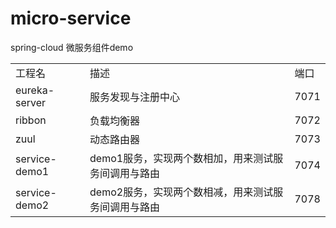 # micro-service
spring-cloud 微服务组件demo

<table>
<tbody><tr>
<td>工程名</td>  <td>描述</td>  <td>端口</td>
</tr>
<tr>
<td>eureka-server</td>  <td>服务发现与注册中心</td>  <td>7071</td>
</tr>
<tr>
<td>ribbon</td>  <td>负载均衡器</td>  <td>7072</td>
</tr>
<tr>
<td>zuul</td>  <td>动态路由器</td>  <td>7073</td>
</tr>
<tr>
<td>service-demo1</td>  <td>demo1服务，实现两个数相加，用来测试服务间调用与路由</td>  <td>7074</td>
</tr>
<tr>
<td>service-demo2</td>  <td>demo2服务，实现两个数相减，用来测试服务间调用与路由</td>  <td>7078</td>
</tr>
</tbody></table>
